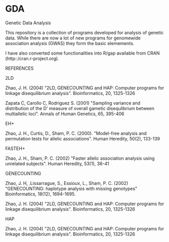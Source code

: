 # GDA
Genetic Data Analysis

This repository is a collection of programs developed for analysis of genetic data. While there are now a lot of new programs for genomewide association analysis (GWAS) they form the basic elemements.
 
I have also converted some functionalities into R/gap available from CRAN (http::/cran.r-project.org).

REFERENCES

2LD

Zhao, J. H. (2004) "2LD, GENECOUNTING and HAP: Computer programs for linkage disequilibrium analysis". Bioinformatics, 20, 1325-1326

Zapata C, Carollo C, Rodriguez S. (2001) "Sampling variance and distribution of the D' measure of overall gametic disequlibrium between multiallelic loci". Annals of Human Genetics, 65, 395-406


EH+

Zhao, J. H., Curtis, D., Sham, P. C. (2000). "Model-free analysis and permutation tests for allelic associations". Human Heredity, 50(2), 133-139


FASTEH+

Zhao, J. H., Sham, P. C. (2002) "Faster allelic association analysis using unrelated subjects". Human Heredity, 53(1), 36-41


GENECOUNTING

Zhao, J. H, .Lissarrague, S., Essioux, L., Sham, P. C. (2002) "GENECOUNTING: haplotype analysis with missing genotypes" Bioinformatics, 18(12), 1694-1695.

Zhao, J. H. (2004) "2LD, GENECOUNTING and HAP: Computer programs for linkage disequilibrium analysis". Bioinformatics, 20, 1325-1326 

HAP

Zhao, J. H. (2004) "2LD, GENECOUNTING and HAP: Computer programs for linkage disequilibrium analysis". Bioinformatics, 20, 1325-1326
